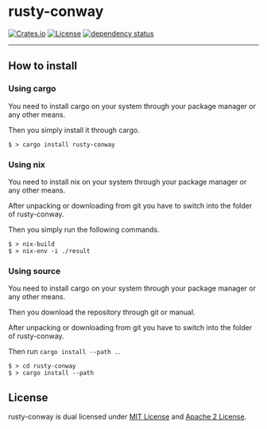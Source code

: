 # rusty-conway

[![Crates.io](https://img.shields.io/crates/v/rusty-conway.svg)](https://crates.io/crates/rusty-conway)
[![License](http://img.shields.io/badge/license-MIT-blue.svg)](https://github.com/functional-tim/blob/main/LICENSE)
[![dependency status](https://deps.rs/repo/github/functional-tim/rusty-conway/status.svg)](https://deps.rs/repo/github/functional-tim/rusty-conway)

-----------------------------------------------

## How to install

### Using cargo
You need to install cargo on your system through your package manager or any other means.

Then you simply install it through cargo.

```
$ > cargo install rusty-conway
```

### Using nix
You need to install nix on your system through your package manager or any other means.

After unpacking or downloading from git you have to switch into the folder of rusty-conway.

Then you simply run the following commands.

```
$ > nix-build
$ > nix-env -i ./result
```

### Using source
You need to install cargo on your system through your package manager or any other means.

Then  you download the repository through git or manual.

After unpacking or downloading from git you have to switch into the folder of rusty-conway.

Then run `cargo install --path .`.

```
$ > cd rusty-conway
$ > cargo install --path
```

## License
rusty-conway is dual licensed under [MIT License](LICENSE-MIT) and [Apache 2 License](LICENSE-APACHE).